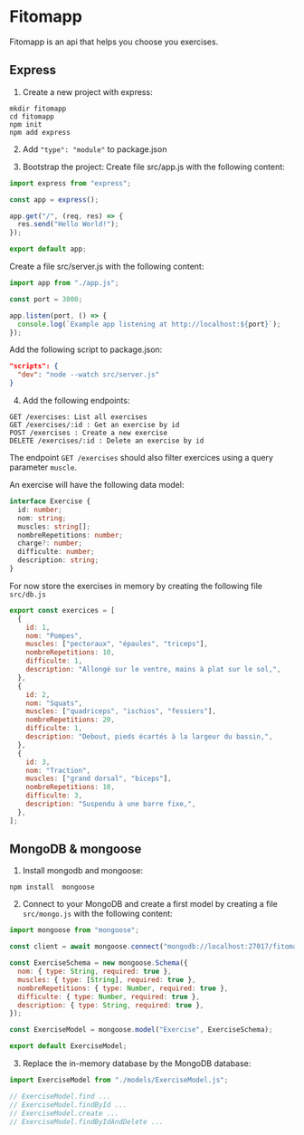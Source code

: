 # Fitomapp

Fitomapp is an api that helps you choose you exercises.

## Express

1. Create a new project with express:

```
mkdir fitomapp
cd fitomapp
npm init
npm add express
```

2. Add `"type": "module"` to package.json

3. Bootstrap the project:
   Create file src/app.js with the following content:

```javascript
import express from "express";

const app = express();

app.get("/", (req, res) => {
  res.send("Hello World!");
});

export default app;
```

Create a file src/server.js with the following content:

```javascript
import app from "./app.js";

const port = 3000;

app.listen(port, () => {
  console.log(`Example app listening at http://localhost:${port}`);
});
```

Add the following script to package.json:

```json
"scripts": {
  "dev": "node --watch src/server.js"
}
```

4. Add the following endpoints:

```text
GET /exercises: List all exercises
GET /exercises/:id : Get an exercise by id
POST /exercises : Create a new exercise
DELETE /exercises/:id : Delete an exercise by id
```

The endpoint `GET /exercises` should also filter exercices using a query
parameter `muscle`.

An exercise will have the following data model:

```typescript
interface Exercise {
  id: number;
  nom: string;
  muscles: string[];
  nombreRepetitions: number;
  charge?: number;
  difficulte: number;
  description: string;
}
```

For now store the exercises in memory by creating the following file
`src/db.js`

```javascript
export const exercices = [
  {
    id: 1,
    nom: "Pompes",
    muscles: ["pectoraux", "épaules", "triceps"],
    nombreRepetitions: 10,
    difficulte: 1,
    description: "Allongé sur le ventre, mains à plat sur le sol,",
  },
  {
    id: 2,
    nom: "Squats",
    muscles: ["quadriceps", "ischios", "fessiers"],
    nombreRepetitions: 20,
    difficulte: 1,
    description: "Debout, pieds écartés à la largeur du bassin,",
  },
  {
    id: 3,
    nom: "Traction",
    muscles: ["grand dorsal", "biceps"],
    nombreRepetitions: 10,
    difficulte: 3,
    description: "Suspendu à une barre fixe,",
  },
];
```

## MongoDB & mongoose

1. Install mongodb and mongoose:

```
npm install  mongoose
```

2. Connect to your MongoDB and create a first model by creating a file
   `src/mongo.js` with the following content:

```javascript
import mongoose from "mongoose";

const client = await mongoose.connect("mongodb://localhost:27017/fitomapp");

const ExerciseSchema = new mongoose.Schema({
  nom: { type: String, required: true },
  muscles: { type: [String], required: true },
  nombreRepetitions: { type: Number, required: true },
  difficulte: { type: Number, required: true },
  description: { type: String, required: true },
});

const ExerciseModel = mongoose.model("Exercise", ExerciseSchema);

export default ExerciseModel;
```

3. Replace the in-memory database by the MongoDB database:

```javascript
import ExerciseModel from "./models/ExerciseModel.js";

// ExerciseModel.find ...
// ExerciseModel.findById ...
// ExerciseModel.create ...
// ExerciseModel.findByIdAndDelete ...
```

